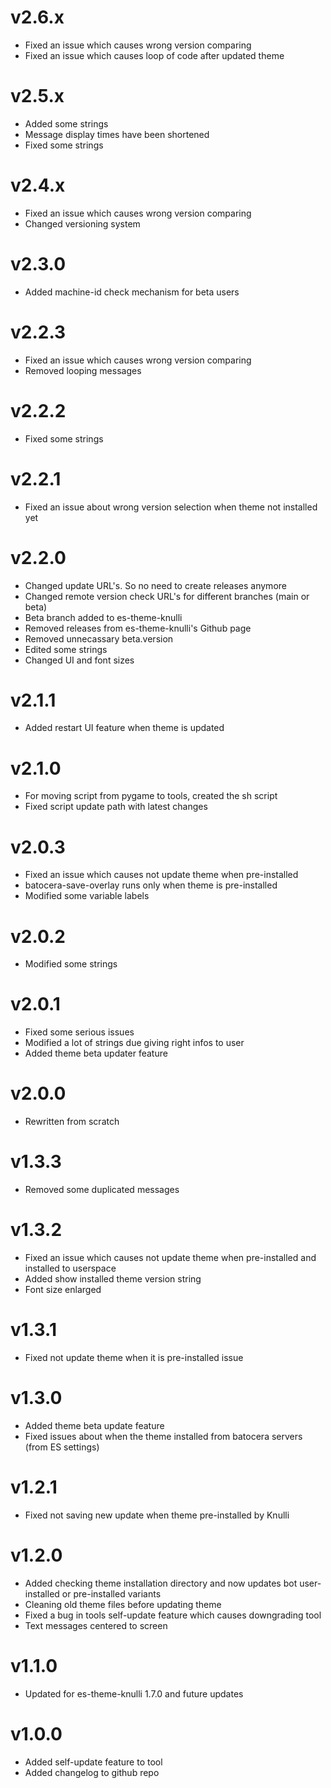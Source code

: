 # v2.6.x
- Fixed an issue which causes wrong version comparing
- Fixed an issue which causes loop of code after updated theme

# v2.5.x
- Added some strings
- Message display times have been shortened
- Fixed some strings

# v2.4.x
- Fixed an issue which causes wrong version comparing
- Changed versioning system

# v2.3.0
- Added machine-id check mechanism for beta users

# v2.2.3
- Fixed an issue which causes wrong version comparing
- Removed looping messages

# v2.2.2
- Fixed some strings

# v2.2.1
- Fixed an issue about wrong version selection when theme not installed yet

# v2.2.0
- Changed update URL's. So no need to create releases anymore
- Changed remote version check URL's for different branches (main or beta)
- Beta branch added to es-theme-knulli
- Removed releases from es-theme-knulli's Github page
- Removed unnecassary beta.version
- Edited some strings
- Changed UI and font sizes

# v2.1.1
- Added restart UI feature when theme is updated

# v2.1.0
- For moving script from pygame to tools, created the sh script
- Fixed script update path with latest changes

# v2.0.3
- Fixed an issue which causes not update theme when pre-installed
- batocera-save-overlay runs only when theme is pre-installed
- Modified some variable labels

# v2.0.2
- Modified some strings

# v2.0.1
- Fixed some serious issues
- Modified a lot of strings due giving right infos to user
- Added theme beta updater feature

# v2.0.0
- Rewritten from scratch

# v1.3.3
- Removed some duplicated messages

# v1.3.2
- Fixed an issue which causes not update theme when pre-installed and installed to userspace
- Added show installed theme version string
- Font size enlarged

# v1.3.1
- Fixed not update theme when it is pre-installed issue

# v1.3.0
- Added theme beta update feature
- Fixed issues about when the theme installed from batocera servers (from ES settings)

# v1.2.1
- Fixed not saving new update when theme pre-installed by Knulli

# v1.2.0
- Added checking theme installation directory and now updates bot user-installed or pre-installed variants
- Cleaning old theme files before updating theme
- Fixed a bug in tools self-update feature which causes downgrading tool
- Text messages centered to screen

# v1.1.0
- Updated for es-theme-knulli 1.7.0 and future updates

# v1.0.0
- Added self-update feature to tool
- Added changelog to github repo
